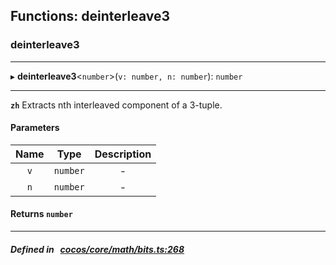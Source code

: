 ## Functions: deinterleave3

### deinterleave3


___
▸ **deinterleave3**<`number`\>(`v: number, n: number`): `number`
___


**`zh`** Extracts nth interleaved component of a 3-tuple.



#### Parameters

| Name | Type | Description |
| :------: | :------: | :------: |
| `v` | `number` | - |
| `n` | `number` | - |

#### Returns `number` 
___


##### Defined in &nbsp;   [cocos/core/math/bits.ts:268](https://github.com/cocos-creator/engine/blob/c7bf6b8a9/cocos/core/math/bits.ts#L268)&nbsp;
